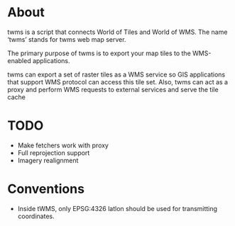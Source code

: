 About
=====

twms is a script that connects World of Tiles and World of WMS.
The name ‘twms’ stands for twms web map server.

The primary purpose of twms is to export your map tiles to the
WMS-enabled applications.

twms can export a set of raster tiles as a WMS service
so GIS applications that support WMS protocol can access
this tile set. Also, twms can act as a proxy and perform
WMS requests to external services and serve the tile cache

TODO
====

 - Make fetchers work with proxy
 - Full reprojection support
 - Imagery realignment

Conventions
===========

 - Inside tWMS, only EPSG:4326 latlon should be used for transmitting coordinates.
